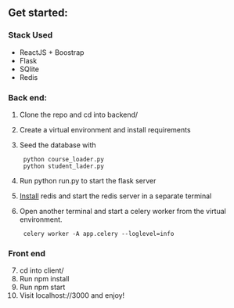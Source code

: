
## Get started:

### Stack Used
* ReactJS + Boostrap
* Flask
* SQlite
* Redis

### Back end:
1. Clone the repo and cd into backend/
2. Create a virtual environment and install requirements
3. Seed the database with

        python course_loader.py
        python student_lader.py
        
4. Run python run.py to start the flask server
5. [Install](https://redis.io/download) redis and start the redis server in a separate terminal
6. Open another terminal and start a celery worker from the virtual environment.

        celery worker -A app.celery --loglevel=info

### Front end
7. cd into client/
8. Run npm install 
9. Run npm start
10. Visit localhost://3000 and enjoy!

